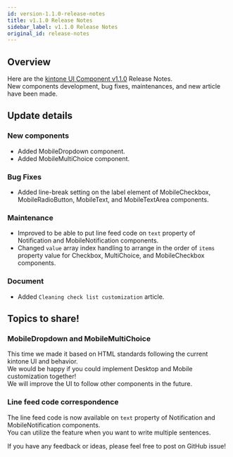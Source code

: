 ```yaml
---
id: version-1.1.0-release-notes
title: v1.1.0 Release Notes
sidebar_label: v1.1.0 Release Notes
original_id: release-notes
---
```


## Overview

Here are the [kintone UI Component v1.1.0](https://github.com/kintone-labs/kintone-ui-component/releases/tag/v1.1.0) Release Notes.<br>
New components development, bug fixes, maintenances, and new article have been made.

## Update details
### New components
- Added MobileDropdown component.
- Added MobileMultiChoice component.

### Bug Fixes
- Added line-break setting on the label element of MobileCheckbox, MobileRadioButton, MobileText, and MobileTextArea components.

### Maintenance
- Improved to be able to put line feed code on `text` property of Notification and MobileNotification components.
- Changed `value` array index handling to arrange in the order of `items` property value for Checkbox, MultiChoice, and MobileCheckbox components.

### Document
- Added `Cleaning check list customization` article.

## Topics to share!
### MobileDropdown and MobileMultiChoice
This time we made it based on HTML standards following the current kintone UI and behavior.<br>
We would be happy if you could implement Desktop and Mobile customization together!<br>
We will improve the UI to follow other components in the future.

### Line feed code correspondence
The line feed code is now available on `text` property of Notification and MobileNotification components.<br>
You can utilize the feature when you want to write multiple sentences.

If you have any feedback or ideas, please feel free to post on GitHub issue!
